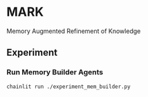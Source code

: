 # MARK

Memory Augmented Refinement of Knowledge

## Experiment

### Run Memory Builder Agents

```bash
chainlit run ./experiment_mem_builder.py
```